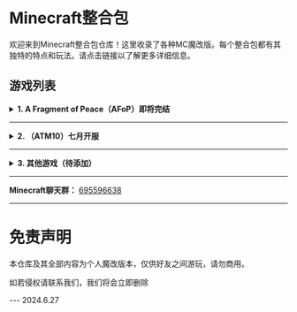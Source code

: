 # Minecraft整合包

欢迎来到Minecraft整合包仓库！这里收录了各种MC魔改版。每个整合包都有其独特的特点和玩法。请点击链接以了解更多详细信息。

## 游戏列表

<details>
<summary><strong>1. A Fragment of Peace（AFoP）即将完结</strong></summary>

AFoP v1.1-HotFix 是一个以农夫乐事系列为核心，我们来吧，凡家物语，静谧四季等为附属的慢节奏养老休闲整合包。

- **游戏特点**：
  - **无限创造力**：自由建造你的梦想世界。
  - **探索冒险**：挑战危险的怪物和神秘的洞穴。
  - **多人游戏**：与朋友一起建造和冒险。
  - **养老**：体验悠闲的农耕生活。
  - **休闲**：放松心情，摆脱现实压力。
  - **种田**：精心打理自己的田园和农场。
  - **舒适**：创建个性化的家园，享受游戏中的舒适生活。

详细信息请查看 [AFoP v1.1-HotFix 的介绍](./Games/AFoP.md)。

</details>

---

<details>
<summary><strong>2. （ATM10）七月开服</strong></summary>

ATM10 全名为All the mods 10意为所有模组整合包（很多就是啦）

所有的模组最初都是作者几个朋友的私人包，后来变成了其他人想玩的东西！它拥有大多数其他“大牌”包所包含的所有基础知识，但也很好地混合了一些较新或鲜为人知的模组

这次最大的变化是作者现在使用 NeoForge 和 EMI，使用的是 1.21 版本。随着模组的出现，期待许多更新！

详细信息请查看 [ATM10 的介绍](./Games/ATM10.md)。

</details>

---

<details>
<summary><strong>3. 其他游戏（待添加）</strong></summary>

更多精彩内容，敬请期待！

欢迎贡献和建议，让我们一起游玩一个丰富多彩的Minecraft整合包！

</details>

---

**Minecraft聊天群：** [695596638](https://qm.qq.com/q/1Q23rIRpbW)

---

# 免责声明

本仓库及其全部内容为个人魔改版本，仅供好友之间游玩，请勿商用。

如若侵权请联系我们，我们将会立即删除

 --- 2024.6.27
